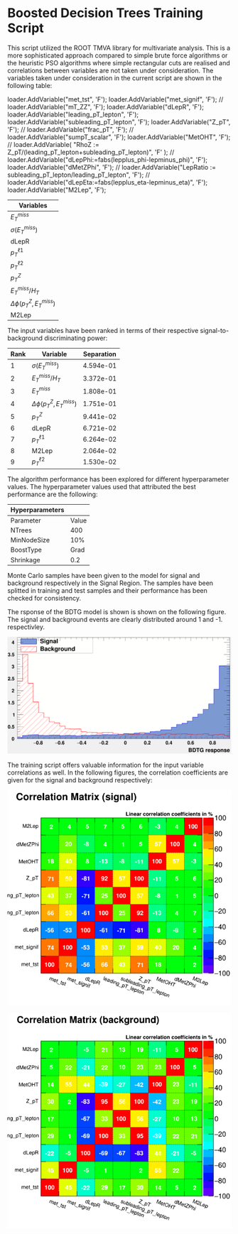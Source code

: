 

# Boosted Decision Trees Training Script

This script utilized the ROOT TMVA library for multivariate analysis. This is a more sophisticated approach compared to simple brute force algorithms or the heuristic PSO algorithms where simple rectangular cuts are realised and correlations between variables are not taken under consideration. The variables taken under consideration in the current script are shown in the following table:


   loader.AddVariable("met_tst", 'F');
   loader.AddVariable("met_signif", 'F');
   // loader.AddVariable("mT_ZZ", 'F');
   loader.AddVariable("dLepR", 'F');
   loader.AddVariable("leading_pT_lepton", 'F');
   loader.AddVariable("subleading_pT_lepton", 'F');
   loader.AddVariable("Z_pT", 'F');
   // loader.AddVariable("frac_pT", 'F');
   // loader.AddVariable("sumpT_scalar", 'F');
   loader.AddVariable("MetOHT", 'F');
   // loader.AddVariable( "RhoZ := Z_pT/(leading_pT_lepton+subleading_pT_lepton)", 'F' );
   // loader.AddVariable("dLepPhi:=fabs(lepplus_phi-lepminus_phi)", 'F');
   loader.AddVariable("dMetZPhi", 'F');
   // loader.AddVariable("LepRatio := subleading_pT_lepton/leading_pT_lepton", 'F');
   // loader.AddVariable("dLepEta:=fabs(lepplus_eta-lepminus_eta)", 'F');
   loader.AddVariable("M2Lep", 'F');

| Variables | 
|----------|
| $E^{miss}_{T}$ | 
| $\sigma(E^{miss}_{T})$ | 
| dLepR | 
| $p_{T}^{\ell1}$ | 
| $p_{T}^{\ell2}$ | 
| $p_{T}^{Z}$ | 
| $E^{miss}_{T} / H_{T}$ | 
| $\Delta \phi (p^{Z}_{T}, E^{miss}_{T})$ | 
| M2Lep| 

The input variables have been ranked in terms of their respective signal-to-background discriminating power:

| Rank | Variable              | Separation   |
|------|-----------------------|--------------|
|   1  | $\sigma(E^{miss}_{T})$            | 4.594e-01    |
|   2  | $E^{miss}_{T} / H_{T}$                | 3.372e-01    |
|   3  | $E^{miss}_{T}$               | 1.808e-01    |
|   4  | $\Delta \phi (p^{Z}_{T}, E^{miss}_{T})$              | 1.751e-01    |
|   5  | $p_{T}^{Z}$                  | 9.441e-02    |
|   6  | dLepR                 | 6.721e-02    |
|   7  | $p_{T}^{\ell1}$      | 6.264e-02    |
|   8  | M2Lep                 | 2.064e-02    |
|   9  | $p_{T}^{\ell2}$   | 1.530e-02    |


The algorithm performance has been explored for different hyperparameter values. The hyperparameter values used that attributed the best performance are the following:

| Hyperparameters | | 
|----------|----------|
| Parameter | Value |
| NTrees | 400 |
| MinNodeSize | 10% |
| BoostType | Grad |
| Shrinkage | 0.2 |

Monte Carlo samples have been given to the model for signal and background respectively in the Signal Region. The samples have been splitted in training and test samples and their performance has been checked for consistency. 

The rsponse of the BDTG model is shown is shown on the following figure. The signal and background events are clearly distributed around 1 and -1. respectivley.

![BDTG Response](./BTDG_response.png)

The training script offers valuable information for the input variable correlations as well. In the following figures, the correlation coefficients are given for the signal and background respectively:

![Corr sig](./corr_sig.png)

![Corr bkg](./corr_bkg.png)

